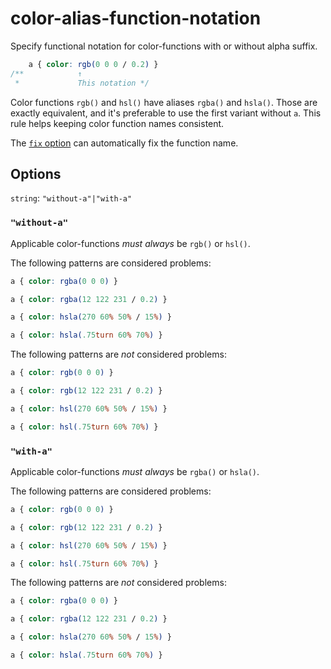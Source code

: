 # color-alias-function-notation

Specify functional notation for color-functions with or without alpha suffix.

<!-- prettier-ignore -->
```css
    a { color: rgb(0 0 0 / 0.2) }
/**            ↑
 *             This notation */
```

Color functions `rgb()` and `hsl()` have aliases `rgba()` and `hsla()`. Those are exactly equivalent, and it's preferable to use the first variant without `a`. This rule helps keeping color function names consistent.

The [`fix` option](../../../docs/user-guide/options.md#fix) can automatically fix the function name.

## Options

`string`: `"without-a"|"with-a"`

### `"without-a"`

Applicable color-functions _must always_ be `rgb()` or `hsl()`.

The following patterns are considered problems:

<!-- prettier-ignore -->
```css
a { color: rgba(0 0 0) }
```

<!-- prettier-ignore -->
```css
a { color: rgba(12 122 231 / 0.2) }
```

<!-- prettier-ignore -->
```css
a { color: hsla(270 60% 50% / 15%) }
```

<!-- prettier-ignore -->
```css
a { color: hsla(.75turn 60% 70%) }
```

The following patterns are _not_ considered problems:

<!-- prettier-ignore -->
```css
a { color: rgb(0 0 0) }
```

<!-- prettier-ignore -->
```css
a { color: rgb(12 122 231 / 0.2) }
```

<!-- prettier-ignore -->
```css
a { color: hsl(270 60% 50% / 15%) }
```

<!-- prettier-ignore -->
```css
a { color: hsl(.75turn 60% 70%) }
```

### `"with-a"`

Applicable color-functions _must always_ be `rgba()` or `hsla()`.

The following patterns are considered problems:

<!-- prettier-ignore -->
```css
a { color: rgb(0 0 0) }
```

<!-- prettier-ignore -->
```css
a { color: rgb(12 122 231 / 0.2) }
```

<!-- prettier-ignore -->
```css
a { color: hsl(270 60% 50% / 15%) }
```

<!-- prettier-ignore -->
```css
a { color: hsl(.75turn 60% 70%) }
```

The following patterns are _not_ considered problems:

<!-- prettier-ignore -->
```css
a { color: rgba(0 0 0) }
```

<!-- prettier-ignore -->
```css
a { color: rgba(12 122 231 / 0.2) }
```

<!-- prettier-ignore -->
```css
a { color: hsla(270 60% 50% / 15%) }
```

<!-- prettier-ignore -->
```css
a { color: hsla(.75turn 60% 70%) }
```
